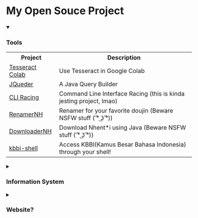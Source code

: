 # My Open Souce Project

<details open>
  <summary>
    <h3>Tools</h3>
  </summary>
  <table>
    <tr>
      <th>Project</th>
      <th>Description</th>
    </tr>
    <tr>
      <td><a href="https://github.com/Richie-Z/tessearctCOLAB">Tesseract Colab</a></td>
      <td>Use Tesseract in Google Colab</td>
    </tr>
    <tr>
      <td><a href="https://github.com/Richie-Z/Jquder">JQueder</a></td>
      <td>A Java Query Builder</td>
    </tr>
    <tr>
      <td><a href="https://github.com/Richie-Z/cli-racing">CLI Racing</a></td>
      <td>Command Line Interface Racing (this is kinda jesting project, lmao)</td>
    </tr>
    <tr>
      <td><a href="https://github.com/Richie-Z/renamer-nhent">RenamerNH</a></td>
      <td>Renamer for your favorite doujin (Beware NSFW stuff ( ͡° ͜ʖ ͡°))</td>
    </tr>
    <tr>
      <td><a href="https://github.com/Richie-Z/DownloaderNH-Java">DownloaderNH</a></td>
      <td>Download Nhent*i using Java (Beware NSFW stuff ( ͡° ͜ʖ ͡°))</td>
    </tr>
    <tr>
      <td><a href="https://github.com/Richie-Z/kbbi-shell">kbbi-shell</a></td>
      <td>Access KBBI(Kamus Besar Bahasa Indonesia) through your shell!</td>
    </tr>
  </table>
</details>

<details>
  <summary>
    <h3>Information System</h3>
  </summary>
  <table>
    <tr>
      <th>Project</th>
      <th>Description</th>
    </tr>
    <tr>
      <td><a href="https://github.com/Richie-Z?tab=repositories&q=siperas">Siperas</a></td>
      <td>A Payment System for Tuition</td>
    </tr>
    <tr>
      <td><a href="https://github.com/Richie-Z?tab=repositories&q=masch">Masch</a></td>
      <td>A Cinema Scheduler System</td>
    </tr>
    <tr>
      <td><a href="https://github.com/Richie-Z?tab=repositories&q=velkings">Velkings</a></td>
      <td>A Travel Orderings System</td>
    <tr>
      <td><a href="https://github.com/Richie-Z?tab=repositories&q=levote">Levote</a></td>
      <td>A Voting Maker</td>
    </tr>
    <tr>
      <td><a href="https://github.com/Richie-Z?tab=repositories&q=faq">FaQMaker</a></td>
      <td>A Frequent Asked Question Maker</td>
    </tr>
    <tr>
      <td><a href="https://github.com/Richie-Z/E-Restaurant">E-Restaurant</a></td>
      <td>A Restaurant POS</td>
    </tr>
    <tr>
      <td><a href="https://github.com/Richie-Z/data-siswa">Data Siswa</a></td>
      <td>An Information System about students built using Java</td>
    </tr>
    <tr>
      <td><a href="https://github.com/Richie-Z?tab=repositories&q=pengaduan">Pengaduan</a></td>
      <td>A Complaintment System</td>
    </tr>
    <tr>
      <td><a href="https://github.com/Richie-Z/sewabaju">Sewa Baju</a></td>
      <td>A Rent Clothes POS</td>
    </tr>
  </table>
</details>

<details>
  <summary>
    <h3>Website?</h3>
  </summary>
  <table>
    <tr>
      <th>Project</th>
      <th>Description</th>
    </tr>
    <tr>
      <td><a href="https://github.com/Richie-Z?tab=repositories&q=studyhub">studyhub</a></td>
      <td>Repository for student</td>
    </tr>
    <tr>
      <td><a href="https://github.com/Richie-Z/todo-app">TODO App</a></td>
      <td>A Simple Todo app</td>
    </tr>
    <tr>
      <td><a href="https://github.com/Richie-Z/linktree">Linktree</a></td>
      <td>Basically this is fork from <a href="https://github.com/MichaelBarney/LinkFree">LinkFree</a></td>
    </tr>
  </table>
</details>
